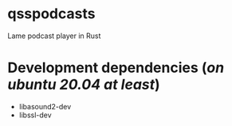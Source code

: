 # qsspodcasts
Lame podcast player in Rust

# Development dependencies (*on ubuntu 20.04 at least*)
* libasound2-dev
* libssl-dev